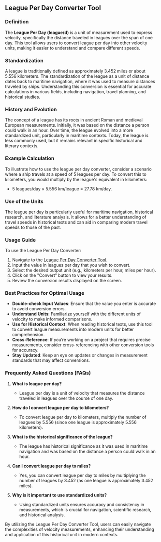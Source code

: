 ## League Per Day Converter Tool

### Definition
The **League Per Day (league/d)** is a unit of measurement used to express velocity, specifically the distance traveled in leagues over the span of one day. This tool allows users to convert league per day into other velocity units, making it easier to understand and compare different speeds.

### Standardization
A league is traditionally defined as approximately 3.452 miles or about 5.556 kilometers. The standardization of the league as a unit of distance dates back to maritime navigation, where it was used to measure distances traveled by ships. Understanding this conversion is essential for accurate calculations in various fields, including navigation, travel planning, and historical studies.

### History and Evolution
The concept of a league has its roots in ancient Roman and medieval European measurements. Initially, it was based on the distance a person could walk in an hour. Over time, the league evolved into a more standardized unit, particularly in maritime contexts. Today, the league is less commonly used, but it remains relevant in specific historical and literary contexts.

### Example Calculation
To illustrate how to use the league per day converter, consider a scenario where a ship travels at a speed of 5 leagues per day. To convert this to kilometers, you would multiply by the league's equivalent in kilometers:
- 5 leagues/day × 5.556 km/league = 27.78 km/day.

### Use of the Units
The league per day is particularly useful for maritime navigation, historical research, and literature analysis. It allows for a better understanding of travel speeds in historical texts and can aid in comparing modern travel speeds to those of the past.

### Usage Guide
To use the League Per Day Converter:
1. Navigate to the [League Per Day Converter Tool](https://www.inayam.co/unit-converter/velocity).
2. Input the value in leagues per day that you wish to convert.
3. Select the desired output unit (e.g., kilometers per hour, miles per hour).
4. Click on the "Convert" button to view your results.
5. Review the conversion results displayed on the screen.

### Best Practices for Optimal Usage
- **Double-check Input Values**: Ensure that the value you enter is accurate to avoid conversion errors.
- **Understand Units**: Familiarize yourself with the different units of velocity to make informed comparisons.
- **Use for Historical Context**: When reading historical texts, use this tool to convert league measurements into modern units for better comprehension.
- **Cross-Reference**: If you’re working on a project that requires precise measurements, consider cross-referencing with other conversion tools for accuracy.
- **Stay Updated**: Keep an eye on updates or changes in measurement standards that may affect conversions.

### Frequently Asked Questions (FAQs)

1. **What is league per day?**
   - League per day is a unit of velocity that measures the distance traveled in leagues over the course of one day.

2. **How do I convert league per day to kilometers?**
   - To convert league per day to kilometers, multiply the number of leagues by 5.556 (since one league is approximately 5.556 kilometers).

3. **What is the historical significance of the league?**
   - The league has historical significance as it was used in maritime navigation and was based on the distance a person could walk in an hour.

4. **Can I convert league per day to miles?**
   - Yes, you can convert league per day to miles by multiplying the number of leagues by 3.452 (as one league is approximately 3.452 miles).

5. **Why is it important to use standardized units?**
   - Using standardized units ensures accuracy and consistency in measurements, which is crucial for navigation, scientific research, and historical analysis.

By utilizing the League Per Day Converter Tool, users can easily navigate the complexities of velocity measurements, enhancing their understanding and application of this historical unit in modern contexts.